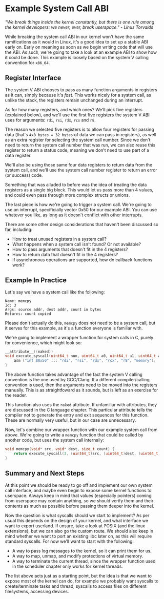 # Example System Call ABI
*"We break things inside the kernel constantly, but there is one rule among the kernel developers: we never, ever, break userspace." - Linus Torvalds*

While breaking the system call ABI in our kernel won't have the same ramifications as it would in Linux, it's a good idea to set up a stable ABI early on. Early on meaning as soon as we begin writing code that will use the ABI. As such, we're going to take a look at an example ABI to show how it could be done. This example is loosely based on the system V calling convention for `x86_64`.

## Register Interface
The system V ABI chooses to pass as many function arguments in registers as it can, simply because it's *fast*. This works nicely for a system call, as unlike the stack, the registers remain unchanged during an interrupt.

As for how many registers, and which ones? We'll pick five registers (explained below), and we'll use the first five registers the system V ABI uses for arguments: `rdi`, `rsi`, `rdx`, `rcx` and `r8`.

The reason we selected five registers is to allow four registers for passing data (that's `4x8 bytes = 32 bytes` of data we can pass in registers), as well as an extra register for selecting the system call number. Since we don't need to return the system call number that was run, we can also reuse this register to return a status code, meaning we don't need to use part of a data register.

We'll also be using those same four data registers to return data from the system call, and we'll use the system call number register to return an error (or success) code.

Something that was alluded to before was the idea of treating the data registers as a single big block. This would let us pass more than 4 values, and could even pass through more complex structs or unions.

The last piece is how we're going to trigger a system call. We're going to use an interrupt, specificially vector 0x50 for our example ABI. You can use whatever you like, as long as it doesn't conflict with other interrupts.

There are some other design considerations that haven't been discussed so far, including:

- How to treat unused registers in a system call?
- What happens when a system call isn't found? Or not available?
- How to pass arguments that doesn't fit in the 4 registers?
- How to return data that doesn't fit in the 4 registers?
- If asynchronous operations are supported, how do callback functions work?

## Example In Practice

Let's say we have a system call like the following:

```
Name: memcpy
Id: 3
Args: source addr, dest addr, count in bytes
Returns: count copied
```

Please don't actually do this, `memcpy` does not need to be a system call, but it serves for this example, as it's a function everyone is familiar with.

We're going to implement a wrapper function for system calls in C, purely for convenience, which might look so:

```c
__attribute__((naked))
void execute_syscall(uint64_t num, uint64_t a0, uint64_t a1, uint64_t a2, uint64_t a3) {
    asm ("int $0x50" ::: "rdi", "rsi", "rdx", "rcx", "r8", "memory");
}
```

The above function takes advantage of the fact the system V calling convention is the one used by GCC/Clang. If a different compiler/calling convention is used, then the arguments need to be moved into the registers manually. This is as straightfoward as it sounds, but is left as an exercise for the reader.

This function also uses the `naked` attribute. If unfamiliar with attributes, they are discussed in the C language chapter. This particular attribute tells the compiler not to generate the entry and exit sequences for this function. These are normally very useful, but in our case are unnecessary.

Now, let's combine our wrapper function with our example system call from above. We're going to write a `memcpy` function that could be called by another code, but uses the system call internally:

```c
void memcpy(void* src, void* dest, size_t count) {
    return execute_syscall(3, (uint64_t)src, (uint64_t)dest, (uint64_t)count, 0, 0);
}
```

## Summary and Next Steps

At this point we should be ready to go off and implement our own system call interface, and maybe even begin to expose some kernel functions to userspace. Always keep in mind that values (especially pointers) coming from userspace may contain anything, so we should verify them and their contents as much as possible before passing them deeper into the kernel.

Now the question is what syscalls should we start to implement? As per usual this depends on the design of your kernel, and what interface we want to export userland. If unsure, take a look at POSIX (and the linux extensions), but we can also go the custom route. We should also keep in mind whether we want to port an existing libc later on, as this will require standard syscalls. For now we'll want to start with the following:

* A way to pass log messages to the kernel, so it can print them for us.
* A way to map, unmap, and modify protections of virtual memory.
* A way to terminate the current thread, since the wrapper function used in the scheduler chapter only works for kernel threads.

The list above acts just as a starting point, but the idea is that we want to expose most of the kernel can do, for example we probably want syscalls to create/terminate tasks and thread, syscalls to access files on different filesystems, accessing devices. 




